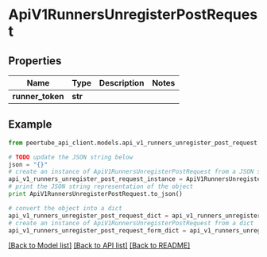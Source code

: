 # ApiV1RunnersUnregisterPostRequest


## Properties
Name | Type | Description | Notes
------------ | ------------- | ------------- | -------------
**runner_token** | **str** |  | 

## Example

```python
from peertube_api_client.models.api_v1_runners_unregister_post_request import ApiV1RunnersUnregisterPostRequest

# TODO update the JSON string below
json = "{}"
# create an instance of ApiV1RunnersUnregisterPostRequest from a JSON string
api_v1_runners_unregister_post_request_instance = ApiV1RunnersUnregisterPostRequest.from_json(json)
# print the JSON string representation of the object
print ApiV1RunnersUnregisterPostRequest.to_json()

# convert the object into a dict
api_v1_runners_unregister_post_request_dict = api_v1_runners_unregister_post_request_instance.to_dict()
# create an instance of ApiV1RunnersUnregisterPostRequest from a dict
api_v1_runners_unregister_post_request_form_dict = api_v1_runners_unregister_post_request.from_dict(api_v1_runners_unregister_post_request_dict)
```
[[Back to Model list]](../README.md#documentation-for-models) [[Back to API list]](../README.md#documentation-for-api-endpoints) [[Back to README]](../README.md)


